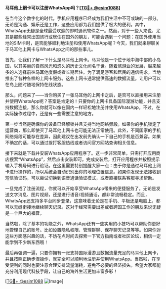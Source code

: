 **马耳他上網卡可以注册WhatsApp吗？[[TG💪+ @esim1088](https://t.me/s/esim1088)]**

在当今这个数字化的时代，手机应用程序已经成为我们生活中不可或缺的一部分。无论是沟通、娱乐还是工作，这些应用都为我们提供了极大的便利。其中，WhatsApp无疑是全球最受欢迎的即时通讯软件之一。然而，对于一些人来说，尤其是那些经常出国旅行或居住在国外的朋友，可能会遇到一个问题：在国外使用当地的SIM卡时，是否能够顺利地注册和使用WhatsApp呢？今天，我们就来聊聊关于马耳他上网卡与WhatsApp之间的那些事儿。

首先，让我们了解一下什么是马耳他上网卡。马耳他是一个位于地中海中部的小岛国，以其美丽的自然风光和悠久的历史文化闻名于世。随着旅游业的发展，越来越多的人选择前往马耳他度假或者长期居住。为了满足游客和居民的通信需求，当地推出了各种各样的上网卡服务。这些上网卡通常提供高速的数据流量，让用户可以在岛上随时随地保持在线状态。

那么，问题来了——当你购买了一张马耳他的上网卡之后，是否可以直接用来注册并使用WhatsApp呢？答案是肯定的！只要你的上网卡具备国际漫游功能，并且支持数据连接，那么你就可以像在国内一样轻松地注册并使用WhatsApp。不过，在实际操作过程中，还是有一些需要注意的地方。

第一步当然是确保你的设备已经解锁并且支持当地网络频段。如果你的手机锁定了运营商，那么即使买了马耳他上网卡也可能无法正常使用。此外，不同国家的手机网络频段可能存在差异，因此建议在出发前先确认一下自己的手机是否兼容。如果不确定的话，可以通过拨打客服热线或者访问官方网站查询相关信息。

接下来就是下载并安装WhatsApp应用程序了。这一步非常简单，只需打开应用商店搜索“WhatsApp”，然后点击安装即可。完成安装后，打开应用程序并按照提示输入手机号码进行验证。在这里需要特别提醒大家一点：由于你是通过马耳他上网卡进行操作的，所以系统会自动识别出你的地理位置信息。如果你发现无法接收到短信验证码，可以尝试切换到语音通话验证模式，或者直接联系客服寻求帮助。

一旦完成了注册流程，你就可以开始享受WhatsApp带来的便捷服务了。无论是发送文字消息、图片视频，还是进行语音/视频通话，都非常流畅稳定。而且，WhatsApp还支持多平台同步登录，这意味着无论是在手机、平板还是电脑上，都可以无缝衔接地继续聊天记录。这对于经常需要出差或者跨国工作的朋友来说无疑是一个巨大的福音。

当然啦，除了基本的功能之外，WhatsApp还有一些实用的小技巧可以帮助你更好地管理自己的账号。比如设置隐私权限、管理群聊、保存聊天记录等等。如果你对这些方面感兴趣的话，不妨花点时间去探索一下官方指南或者社区论坛，相信一定能学到不少新东西哦！

最后再强调一遍，只要你拥有一张支持国际漫游且数据流量充足的马耳他上网卡，并且按照正确步骤操作，就完全可以顺利地注册并使用WhatsApp。当然啦，在享受便利的同时也要注意合理安排流量消耗，避免不必要的经济损失。希望大家都能充分利用现代科技手段，让自己的海外生活更加丰富多彩！

[[TG💪+ @esim1088](https://t.me/s/esim1088) ![Image](https://i.postimg.cc/4NQfJmqS/Snipaste-2025-05-13-00-14-12.png)]